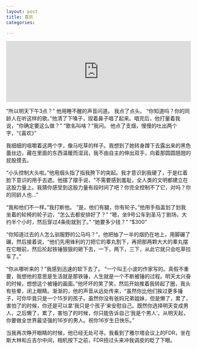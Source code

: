 ```yaml
---
layout: post
title: 喜欢
categories:

---
```

<iframe width="100%" height="166" scrolling="no" frameborder="no" src="https://w.soundcloud.com/player/?url=https%3A//api.soundcloud.com/tracks/268866022&amp;color=ff5500&amp;auto_play=false&amp;hide_related=false&amp;show_comments=true&amp;show_user=true&amp;show_reposts=false"></iframe>

“所以明天下午3点？” 他用睡不醒的声音问道。
我点了点头。
“你知道吗？你的同龄人在听这样的歌。”他清了下嗓子，捏着鼻子唱了起来。唱完后，他打量着我说，“你确定要这么做？”
“歌名叫啥？”我问。
他点了支烟，慢慢的吐出两个字，“《喜欢》”

我细细的咀嚼着这两个字，像马吃草的样子。我想到了她转身蹲下去露出来的黑色蕾丝边，藏在里面的东西温暖而湿润，我不由自主的伸出双手，向着那圆圆翘翘的屁股摸去。

“小头控制大头啦。”他用烟头指了指我胯下的突起。我才意识到我硬了，于是红着脸下意识的用手去遮。他摆了摆手说，“不需要感到羞耻，全人类的文明都建立在这股力量上。我猜你感受到这股力量有段时间了吧？你完全控制不了它，对吗？你的同龄人也...”

“我和他们不一样。”我打断他。
“是，他们有腿，你有轮子。”他用手指盖划了划我坐着的轮椅的轮子边，“怎么去都安排好了？”
“嗯，坐9号公车到圣马丁剧场，大约半个小时，然后穿过4条街就到了。”
“她要多少钱？”
“$300”

“你知道过去的人怎么驯服野的公马吗？”，他把抽了一半的烟扔在地上，用脚碾了碾，然后接着说，“他们先用锋利的刀把它的睾丸割下，再把那两颗大大的睾丸摆在它眼前，然后抡起铁锤狠狠的砸下去，一下，两下，三下，从此它就只会吃草拉车了。”

“你从哪听来的？”我感到迅速的软下去了。
“一个叫王小波的作家写的。真假不重要，我想他的意思是生活就是那铁锤，人生就是一个不断被锤的过程。明天太兴奋的时候，想想这个被锤的画面。”他坏坏的笑了笑，然后开始推着我转起了圈，我头有些晕，闭上眼睛。渐渐的，他的声音从远处传来，“虽然你比他们挨过更多锤子，可你毕竟只是一个15岁的孩子。虽然你没有爸妈兄弟姐妹，但是懒了，累了，害怕了的时候，你还是可以拿‘我只是个孩子’来安慰自己。既然你选择明天变成男人，之后懒了，累了，害怕了的时候，你只能告诉自己‘我是个男人’。从明天起，你要做全世界最坚强的16岁的男人。祝你16岁生日快乐。”

当我再次睁开眼睛的时候，他已经无处可寻。我看到了雅尔塔会议上的FDR，坐在斯大林和丘吉尔中间，相机按下之前，FDR扭过头来冲我调皮的眨了下眼。
